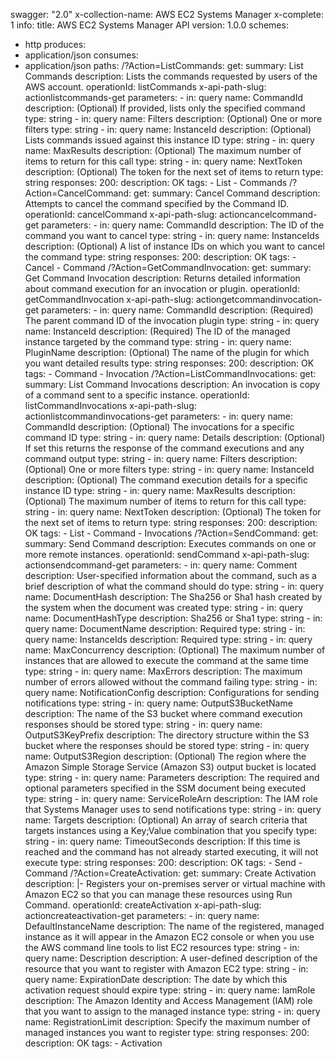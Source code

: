 swagger: "2.0"
x-collection-name: AWS EC2 Systems Manager
x-complete: 1
info:
  title: AWS EC2 Systems Manager API
  version: 1.0.0
schemes:
- http
produces:
- application/json
consumes:
- application/json
paths:
  /?Action=ListCommands:
    get:
      summary: List Commands
      description: Lists the commands requested by users of the AWS account.
      operationId: listCommands
      x-api-path-slug: actionlistcommands-get
      parameters:
      - in: query
        name: CommandId
        description: (Optional) If provided, lists only the specified command
        type: string
      - in: query
        name: Filters
        description: (Optional) One or more filters
        type: string
      - in: query
        name: InstanceId
        description: (Optional) Lists commands issued against this instance ID
        type: string
      - in: query
        name: MaxResults
        description: (Optional) The maximum number of items to return for this call
        type: string
      - in: query
        name: NextToken
        description: (Optional) The token for the next set of items to return
        type: string
      responses:
        200:
          description: OK
      tags:
      - List
      - Commands
  /?Action=CancelCommand:
    get:
      summary: Cancel Command
      description: Attempts to cancel the command specified by the Command ID.
      operationId: cancelCommand
      x-api-path-slug: actioncancelcommand-get
      parameters:
      - in: query
        name: CommandId
        description: The ID of the command you want to cancel
        type: string
      - in: query
        name: InstanceIds
        description: (Optional) A list of instance IDs on which you want to cancel
          the command
        type: string
      responses:
        200:
          description: OK
      tags:
      - Cancel
      - Command
  /?Action=GetCommandInvocation:
    get:
      summary: Get Command Invocation
      description: Returns detailed information about command execution for an invocation
        or plugin.
      operationId: getCommandInvocation
      x-api-path-slug: actiongetcommandinvocation-get
      parameters:
      - in: query
        name: CommandId
        description: (Required) The parent command ID of the invocation plugin
        type: string
      - in: query
        name: InstanceId
        description: (Required) The ID of the managed instance targeted by the command
        type: string
      - in: query
        name: PluginName
        description: (Optional) The name of the plugin for which you want detailed
          results
        type: string
      responses:
        200:
          description: OK
      tags:
      - Command
      - Invocation
  /?Action=ListCommandInvocations:
    get:
      summary: List Command Invocations
      description: An invocation is copy of a command sent to a specific instance.
      operationId: listCommandInvocations
      x-api-path-slug: actionlistcommandinvocations-get
      parameters:
      - in: query
        name: CommandId
        description: (Optional) The invocations for a specific command ID
        type: string
      - in: query
        name: Details
        description: (Optional) If set this returns the response of the command executions
          and any command   output
        type: string
      - in: query
        name: Filters
        description: (Optional) One or more filters
        type: string
      - in: query
        name: InstanceId
        description: (Optional) The command execution details for a specific instance
          ID
        type: string
      - in: query
        name: MaxResults
        description: (Optional) The maximum number of items to return for this call
        type: string
      - in: query
        name: NextToken
        description: (Optional) The token for the next set of items to return
        type: string
      responses:
        200:
          description: OK
      tags:
      - List
      - Command
      - Invocations
  /?Action=SendCommand:
    get:
      summary: Send Command
      description: Executes commands on one or more remote instances.
      operationId: sendCommand
      x-api-path-slug: actionsendcommand-get
      parameters:
      - in: query
        name: Comment
        description: User-specified information about the command, such as a brief
          description of what the   command should do
        type: string
      - in: query
        name: DocumentHash
        description: The Sha256 or Sha1 hash created by the system when the document
          was created
        type: string
      - in: query
        name: DocumentHashType
        description: Sha256 or Sha1
        type: string
      - in: query
        name: DocumentName
        description: Required
        type: string
      - in: query
        name: InstanceIds
        description: Required
        type: string
      - in: query
        name: MaxConcurrency
        description: (Optional) The maximum number of instances that are allowed to
          execute the command at the   same time
        type: string
      - in: query
        name: MaxErrors
        description: The maximum number of errors allowed without the command failing
        type: string
      - in: query
        name: NotificationConfig
        description: Configurations for sending notifications
        type: string
      - in: query
        name: OutputS3BucketName
        description: The name of the S3 bucket where command execution responses should
          be stored
        type: string
      - in: query
        name: OutputS3KeyPrefix
        description: The directory structure within the S3 bucket where the responses
          should be   stored
        type: string
      - in: query
        name: OutputS3Region
        description: (Optional) The region where the Amazon Simple Storage Service
          (Amazon S3) output bucket is located
        type: string
      - in: query
        name: Parameters
        description: The required and optional parameters specified in the SSM document
          being   executed
        type: string
      - in: query
        name: ServiceRoleArn
        description: The IAM role that Systems Manager uses to send notifications
        type: string
      - in: query
        name: Targets
        description: (Optional) An array of search criteria that targets instances
          using a    Key;Value combination that you specify
        type: string
      - in: query
        name: TimeoutSeconds
        description: If this time is reached and the command has not already started
          executing, it will not   execute
        type: string
      responses:
        200:
          description: OK
      tags:
      - Send
      - Command
  /?Action=CreateActivation:
    get:
      summary: Create Activation
      description: |-
        Registers your on-premises server or virtual machine with Amazon EC2 so that you can manage
           these resources using Run Command.
      operationId: createActivation
      x-api-path-slug: actioncreateactivation-get
      parameters:
      - in: query
        name: DefaultInstanceName
        description: The name of the registered, managed instance as it will appear
          in the Amazon EC2 console or   when you use the AWS command line tools to
          list EC2 resources
        type: string
      - in: query
        name: Description
        description: A user-defined description of the resource that you want to register
          with Amazon EC2
        type: string
      - in: query
        name: ExpirationDate
        description: The date by which this activation request should expire
        type: string
      - in: query
        name: IamRole
        description: The Amazon Identity and Access Management (IAM) role that you
          want to assign to the   managed instance
        type: string
      - in: query
        name: RegistrationLimit
        description: Specify the maximum number of managed instances you want to register
        type: string
      responses:
        200:
          description: OK
      tags:
      - Activation